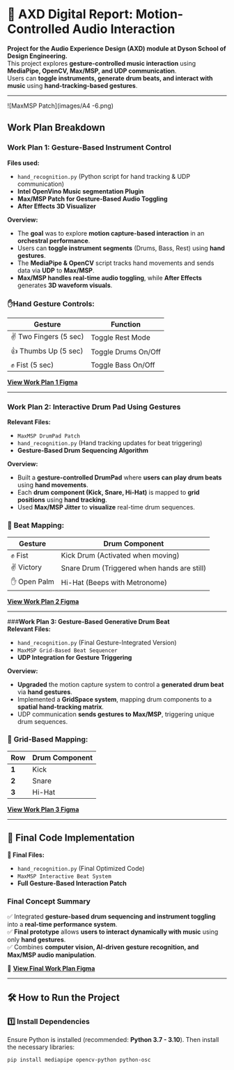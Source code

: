 # 🎵 AXD Digital Report: Motion-Controlled Audio Interaction

**Project for the Audio Experience Design (AXD) module at Dyson School of Design Engineering.**  
This project explores **gesture-controlled music interaction** using **MediaPipe, OpenCV, Max/MSP, and UDP communication**.  
Users can **toggle instruments, generate drum beats, and interact with music** using **hand-tracking-based gestures**.

---

![MaxMSP Patch](images/A4 -6.png)





## Work Plan Breakdown  

### **Work Plan 1: Gesture-Based Instrument Control**  
**Files used:**  
- `hand_recognition.py` (Python script for hand tracking & UDP communication)  
- **Intel OpenVino Music segmentation Plugin**  
- **Max/MSP Patch for Gesture-Based Audio Toggling**  
- **After Effects 3D Visualizer**  

**Overview:**  
- The **goal** was to explore **motion capture-based interaction** in an **orchestral performance**.  
- Users can **toggle instrument segments** (Drums, Bass, Rest) using **hand gestures**.  
- The **MediaPipe & OpenCV** script tracks hand movements and sends data via **UDP** to **Max/MSP**.  
- **Max/MSP handles real-time audio toggling**, while **After Effects** generates **3D waveform visuals**.

### ✋**Hand Gesture Controls:**
| Gesture | Function |
|---------|-------------|
| ✌️ Two Fingers (5 sec) | Toggle Rest Mode |
| 👍 Thumbs Up (5 sec) | Toggle Drums On/Off |
| ✊ Fist (5 sec) | Toggle Bass On/Off |

**[View Work Plan 1 Figma](./A4-2.png)**  

---

### **Work Plan 2: Interactive Drum Pad Using Gestures**  
**Relevant Files:**  
- `MaxMSP DrumPad Patch`  
- `hand_recognition.py` (Hand tracking updates for beat triggering)  
- **Gesture-Based Drum Sequencing Algorithm**  

**Overview:**  
- Built a **gesture-controlled DrumPad** where **users can play drum beats** using **hand movements**.  
- Each **drum component (Kick, Snare, Hi-Hat)** is mapped to **grid positions** using **hand tracking**.  
- Used **Max/MSP Jitter** to **visualize** real-time drum sequences.  

### 🥁 **Beat Mapping:**
| Gesture | Drum Component |
|---------|---------------|
| ✊ Fist | Kick Drum (Activated when moving) |
| ✌️ Victory | Snare Drum (Triggered when hands are still) |
| ✋ Open Palm | Hi-Hat (Beeps with Metronome) |

**[View Work Plan 2 Figma](./A4-5.png)**  

---

###**Work Plan 3: Gesture-Based Generative Drum Beat**  
**Relevant Files:**  
- `hand_recognition.py` (Final Gesture-Integrated Version)  
- `MaxMSP Grid-Based Beat Sequencer`  
- **UDP Integration for Gesture Triggering**  

**Overview:**  
- **Upgraded** the motion capture system to control a **generated drum beat** via **hand gestures**.  
- Implemented a **GridSpace system**, mapping drum components to a **spatial hand-tracking matrix**.  
- UDP communication **sends gestures to Max/MSP**, triggering unique drum sequences.

### 🎼 **Grid-Based Mapping:**
| Row | Drum Component |
|-----|--------------|
| **1** | Kick |
| **2** | Snare |
| **3** | Hi-Hat |

**[View Work Plan 3 Figma](./A4-6.png)**  

---

## 🔹 **Final Code Implementation**  
**📂 Final Files:**  
- `hand_recognition.py` (Final Optimized Code)  
- `MaxMSP Interactive Beat System`  
- **Full Gesture-Based Interaction Patch**  

### **Final Concept Summary**  
✅ Integrated **gesture-based drum sequencing and instrument toggling** into a **real-time performance system**.  
✅ **Final prototype** allows **users to interact dynamically with music** using only **hand gestures**.  
✅ Combines **computer vision, AI-driven gesture recognition, and Max/MSP audio manipulation**.  

📎 **[View Final Work Plan Figma](./A4-7.png)**  

---

## **🛠️ How to Run the Project**
### **1️⃣ Install Dependencies**
Ensure Python is installed (recommended: **Python 3.7 - 3.10**). Then install the necessary libraries:

```bash
pip install mediapipe opencv-python python-osc

